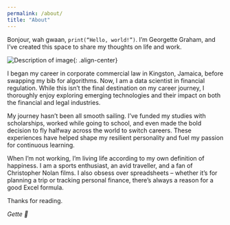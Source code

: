 ```yaml
---
permalink: /about/
title: "About"
---
```


Bonjour, wah gwaan, `print(“Hello, world!”)`. I’m Georgette Graham, and I’ve created this space to share my thoughts on life and work.

![Description of image](/assets/images/about-page.jpeg){: .align-center}

I began my career in corporate commercial law in Kingston, Jamaica, before swapping my bib for algorithms. Now, I am a data scientist in financial regulation. While this isn’t the final destination on my career journey, I thoroughly enjoy exploring emerging technologies and their impact on both the financial and legal industries. 

My journey hasn’t been all smooth sailing. I’ve funded my studies with scholarships, worked while going to school, and even made the bold decision to fly halfway across the world to switch careers. These experiences have helped shape my resilient personality and fuel my passion for continuous learning.

When I’m not working, I’m living life according to my own definition of happiness. I am a sports enthusiast, an avid traveller, and a fan of Christopher Nolan films. I also obsess over spreadsheets – whether it’s for planning a trip or tracking personal finance, there’s always a reason for a good Excel formula.

Thanks for reading.

*Gette 🧡*

